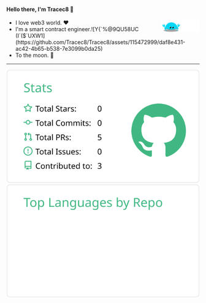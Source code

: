 <h4>Hello there, I'm Tracec8 👋</h4>

<a href="https://github.com">
    <img src="https://github.com/Doraemonkeys/Doraemonkeys/blob/main/assets/ferris-go2.gif" align="right" width="20%" />
</a>

<ul>
    <li>I love web3 world. ❤️</li>
    <li>l'm a smart contract engineer.![Y{`%@9QU58UC (I`($`UXW1](https://github.com/Tracec8/Tracec8/assets/115472999/daf8e431-ac42-4b65-b538-7e3099b0da25)
</li>
    <li> To the moon. 🚀</li>
</ul>

---

[![](https://raw.githubusercontent.com/Tracec8/Tracec8/main/profile-summary-card-output/vue/3-stats.svg)](https://github.com/vn7n24fzkq/github-profile-summary-cards) 
[![](https://raw.githubusercontent.com/Tracec8/Tracec8/main/profile-summary-card-output/vue/1-repos-per-language.svg)](https://github.com/Tracec8?tab=repositories)
